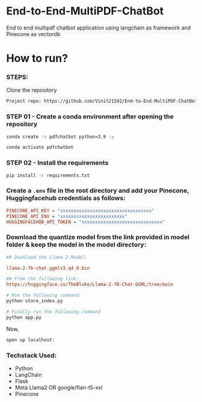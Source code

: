 # End-to-End-MultiPDF-ChatBot
End to end multipdf chatbot application using langchain as framework and Pinecone as vectordb

# How to run?
### STEPS:

Clone the repository

```bash
Project repo: https://github.com/Vinit21592/End-to-End-MultiPDF-ChatBot.git
```

### STEP 01 - Create a conda environment after opening the repository

```bash
conda create -n pdfchatbot python=3.9 -y
```

```bash
conda activate pdfchatbot
```

### STEP 02 - Install the requirements

```bash
pip install -r requirements.txt
```

### Create a `.env` file in the root directory and add your Pinecone, Huggingfacehub credentials as follows:

```ini
PINECONE_API_KEY = "xxxxxxxxxxxxxxxxxxxxxxxxxxxxxxxxxx"
PINECONE_API_ENV = "xxxxxxxxxxxxxxxxxxxxxxxx"
HUGGINGFACEHUB_API_TOKEN = "xxxxxxxxxxxxxxxxxxxxxxxxxxxxxx"
```

### Download the quantize model from the link provided in model folder & keep the model in the model directory:

```ini
## Download the Llama 2 Model:

llama-2-7b-chat.ggmlv3.q4_0.bin

## From the following link:
https://huggingface.co/TheBloke/Llama-2-7B-Chat-GGML/tree/main
```

```bash
# Run the following command
python store_index.py
```

```bash
# Finally run the following command
python app.py
```

Now,
```bash
open up localhost:
```

### Techstack Used:

- Python
- LangChain
- Flask
- Meta Llama2 OR google/flan-t5-xxl
- Pinecone